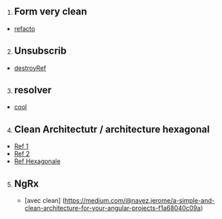 1. ## Form very clean
- [refacto](https://ujjwal-rajpal96.medium.com/angular-strictly-typed-vs-untyped-forms-e63cded8a228)
2. ## Unsubscrib
  - [destroyRef](https://benlesh.medium.com/rxjs-dont-unsubscribe-6753ed4fda87)
3. ## resolver
  - [cool](https://www.digitalocean.com/community/tutorials/angular-route-resolvers)
4. ## Clean Architectutr / architecture hexagonal
 - [Ref 1](https://thepragmaticengineer.hashnode.dev/clean-architecture-in-frontend-applications-with-angular)
 - [Ref 2](https://medium.com/taager-tech-blog/clean-architecture-for-angular-applications-b7ab140f0d5a)
 - [Ref Hexagonale](https://dev.to/aurelien_alet/hexagonal-architecture-with-angular-8ll)

5. ## NgRx
   - [avec clean] (https://medium.com/@navez.jerome/a-simple-and-clean-architecture-for-your-angular-projects-f1a68040c09a)


